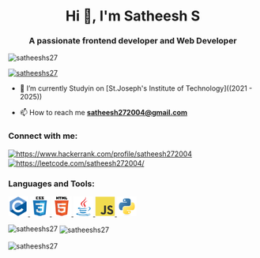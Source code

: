 <h1 align="center">Hi 👋, I'm Satheesh S</h1>
<h3 align="center">A passionate frontend developer and Web Developer</h3>

<p align="left"> <img src="https://komarev.com/ghpvc/?username=satheeshs27&label=Profile%20views&color=0e75b6&style=flat" alt="satheeshs27" /> </p>

<p align="left"> <a href="https://github.com/ryo-ma/github-profile-trophy"><img src="https://github-profile-trophy.vercel.app/?username=satheeshs27" alt="satheeshs27" /></a> </p>

- 🔭 I’m currently Studyin on [St.Joseph's Institute of Technology]((2021 - 2025))

- 📫 How to reach me **satheesh272004@gmail.com**

<h3 align="left">Connect with me:</h3>
<p align="left">
<a href="https://www.hackerrank.com/https://www.hackerrank.com/profile/satheesh272004" target="blank"><img align="center" src="https://raw.githubusercontent.com/rahuldkjain/github-profile-readme-generator/master/src/images/icons/Social/hackerrank.svg" alt="https://www.hackerrank.com/profile/satheesh272004" height="30" width="40" /></a>
<a href="https://www.leetcode.com/https://leetcode.com/satheesh272004/" target="blank"><img align="center" src="https://raw.githubusercontent.com/rahuldkjain/github-profile-readme-generator/master/src/images/icons/Social/leet-code.svg" alt="https://leetcode.com/satheesh272004/" height="30" width="40" /></a>
</p>

<h3 align="left">Languages and Tools:</h3>
<p align="left"> <a href="https://www.cprogramming.com/" target="_blank" rel="noreferrer"> <img src="https://raw.githubusercontent.com/devicons/devicon/master/icons/c/c-original.svg" alt="c" width="40" height="40"/> </a> <a href="https://www.w3schools.com/css/" target="_blank" rel="noreferrer"> <img src="https://raw.githubusercontent.com/devicons/devicon/master/icons/css3/css3-original-wordmark.svg" alt="css3" width="40" height="40"/> </a> <a href="https://www.w3.org/html/" target="_blank" rel="noreferrer"> <img src="https://raw.githubusercontent.com/devicons/devicon/master/icons/html5/html5-original-wordmark.svg" alt="html5" width="40" height="40"/> </a> <a href="https://www.java.com" target="_blank" rel="noreferrer"> <img src="https://raw.githubusercontent.com/devicons/devicon/master/icons/java/java-original.svg" alt="java" width="40" height="40"/> </a> <a href="https://developer.mozilla.org/en-US/docs/Web/JavaScript" target="_blank" rel="noreferrer"> <img src="https://raw.githubusercontent.com/devicons/devicon/master/icons/javascript/javascript-original.svg" alt="javascript" width="40" height="40"/> </a> <a href="https://www.python.org" target="_blank" rel="noreferrer"> <img src="https://raw.githubusercontent.com/devicons/devicon/master/icons/python/python-original.svg" alt="python" width="40" height="40"/> </a> </p>

<p><img align="left" src="https://github-readme-stats.vercel.app/api/top-langs?username=satheeshs27&show_icons=true&locale=en&layout=compact" alt="satheeshs27" /></p>

<p>&nbsp;<img align="center" src="https://github-readme-stats.vercel.app/api?username=satheeshs27&show_icons=true&locale=en" alt="satheeshs27" /></p>

<p><img align="center" src="https://github-readme-streak-stats.herokuapp.com/?user=satheeshs27&" alt="satheeshs27" /></p>
